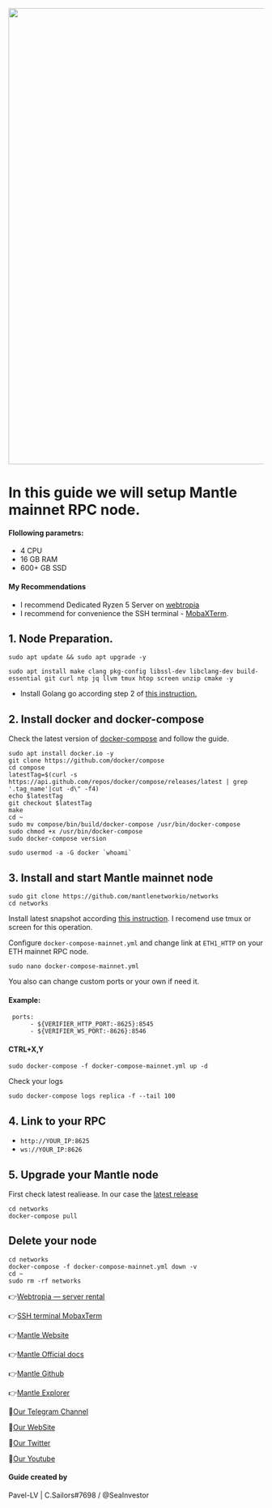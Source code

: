 <p align="center">
 <img src="https://i.postimg.cc/d3FCMXxk/depositphotos-159012884-stock-photo-fireflies-flying-in-the-forest.jpg"width="900"/></a>
</p>

# In this guide we will setup Mantle mainnet RPC node.

#### Flollowing parametrs:
- 4 CPU 
- 16 GB RAM
- 600+ GB SSD
#### My Recommendations
- I recommend Dedicated Ryzen 5 Server on [webtropia](https://bit.ly/45KaUj4)
- I recommend for convenience the SSH terminal - [MobaXTerm](https://mobaxterm.mobatek.net/download.html).

## 1. Node Preparation.
```
sudo apt update && sudo apt upgrade -y
```
```
sudo apt install make clang pkg-config libssl-dev libclang-dev build-essential git curl ntp jq llvm tmux htop screen unzip cmake -y
```

- Install Golang go according step 2 of [this instruction.](https://github.com/CryptoSailors/cryptosailors-tools/blob/main/Install%20Golang%20%22Go%22/README.md)

## 2. Install docker and docker-compose
Check the latest version of [docker-compose](https://github.com/docker/compose/releases) and follow the guide.
```
sudo apt install docker.io -y
git clone https://github.com/docker/compose
cd compose
latestTag=$(curl -s https://api.github.com/repos/docker/compose/releases/latest | grep '.tag_name'|cut -d\" -f4)
echo $latestTag
git checkout $latestTag
make 
cd ~
sudo mv compose/bin/build/docker-compose /usr/bin/docker-compose
sudo chmod +x /usr/bin/docker-compose
sudo docker-compose version
```
```
sudo usermod -a -G docker `whoami`
```
## 3. Install and start Mantle mainnet node
```
sudo git clone https://github.com/mantlenetworkio/networks
cd networks
```
Install latest snapshot according [this instruction](https://github.com/mantlenetworkio/networks/blob/main/run-node-mainnet.md#download-latest-snapshot-from-mantle). I recomend use tmux or screen for this operation. 

Configure `docker-compose-mainnet.yml` and change link at `ETH1_HTTP` on your ETH mainnet RPC node. 
```
sudo nano docker-compose-mainnet.yml
```
You also can change custom ports or your own if need it.
#### Example:
```
 ports:
      - ${VERIFIER_HTTP_PORT:-8625}:8545
      - ${VERIFIER_WS_PORT:-8626}:8546
```
#### CTRL+X,Y
```
sudo docker-compose -f docker-compose-mainnet.yml up -d
```
Check your logs
```
sudo docker-compose logs replica -f --tail 100
```

## 4. Link to your RPC
- `http://YOUR_IP:8625`
- `ws://YOUR_IP:8626`

## 5. Upgrade your Mantle node
First check latest realiease. In our case the [latest release](https://github.com/mantlenetworkio/mantle/releases)
```
cd networks
docker-compose pull
```
## Delete your node
```
cd networks
docker-compose -f docker-compose-mainnet.yml down -v
cd ~
sudo rm -rf networks
```
👉[Webtropia — server rental](https://bit.ly/45KaUj4)

👉[SSH terminal MobaxTerm](https://mobaxterm.mobatek.net/download.html)

👉[Mantle Website](https://www.mantle.xyz/)

👉[Mantle Official docs](https://docs.mantle.xyz/network/introduction/overview)

👉[Mantle Github](https://github.com/mantlenetworkio)

👉[Mantle Explorer](https://explorer.mantle.xyz/)

🔰[Our Telegram Channel](https://t.me/CryptoSailorsAnn)

🔰[Our WebSite](cryptosailors.tech)

🔰[Our Twitter](https://twitter.com/Crypto_Sailors)

🔰[Our Youtube](https://www.youtube.com/@CryptoSailors)

#### Guide created by 
Pavel-LV | C.Sailors#7698 / @SeaInvestor
